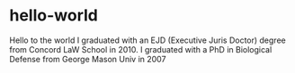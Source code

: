 # hello-world
Hello to the world
I graduated with an EJD (Executive Juris Doctor) degree from Concord LaW School in 2010.
I graduated with a PhD in Biological Defense from George Mason Univ in 2007
